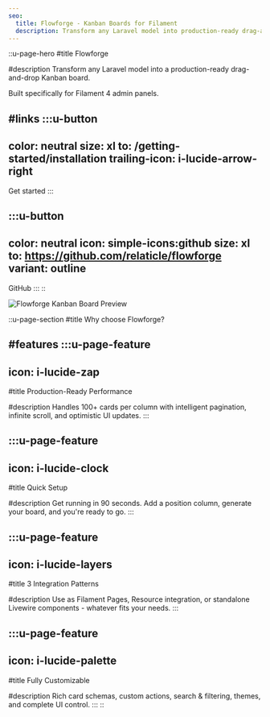 ```yaml
---
seo:
  title: Flowforge - Kanban Boards for Filament
  description: Transform any Laravel model into production-ready drag-and-drop Kanban boards. Built specifically for Filament 4.x admin panels with intelligent pagination and quick setup.
---
```


::u-page-hero
#title
Flowforge

#description
Transform any Laravel model into a production-ready drag-and-drop Kanban board.

Built specifically for Filament 4 admin panels.

#links
  :::u-button
  ---
  color: neutral
  size: xl
  to: /getting-started/installation
  trailing-icon: i-lucide-arrow-right
  ---
  Get started
  :::

  :::u-button
  ---
  color: neutral
  icon: simple-icons:github
  size: xl
  to: https://github.com/relaticle/flowforge
  variant: outline
  ---
  GitHub
  :::
::

![Flowforge Kanban Board Preview](/preview.png)

::u-page-section
#title
Why choose Flowforge?

#features
  :::u-page-feature
  ---
  icon: i-lucide-zap
  ---
  #title
  Production-Ready Performance
  
  #description
  Handles 100+ cards per column with intelligent pagination, infinite scroll, and optimistic UI updates.
  :::

  :::u-page-feature
  ---
  icon: i-lucide-clock
  ---
  #title
  Quick Setup
  
  #description
  Get running in 90 seconds. Add a position column, generate your board, and you're ready to go.
  :::

  :::u-page-feature
  ---
  icon: i-lucide-layers
  ---
  #title
  3 Integration Patterns
  
  #description
  Use as Filament Pages, Resource integration, or standalone Livewire components - whatever fits your needs.
  :::

  :::u-page-feature
  ---
  icon: i-lucide-palette
  ---
  #title
  Fully Customizable
  
  #description
  Rich card schemas, custom actions, search & filtering, themes, and complete UI control.
  :::
::
